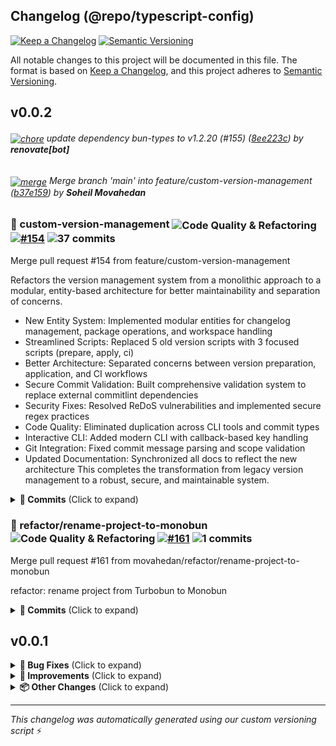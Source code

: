 ## Changelog (@repo/typescript-config)

[![Keep a Changelog](https://img.shields.io/badge/changelog-Keep%20a%20Changelog%20v1.0.0-$E05735)](https://keepachangelog.com)
[![Semantic Versioning](https://img.shields.io/badge/semver-semantic%20versioning%20v2.0.0-%23E05735)](https://semver.org)

All notable changes to this project will be documented in this file.
The format is based on [Keep a Changelog](https://keepachangelog.com/en/1.0.0/),
and this project adheres to [Semantic Versioning](https://semver.org/spec/v2.0.0.html).

## v0.0.2
###### <a href="https://github.com/movahedan/monobun/commit/8ee223cf0faf36298984bceba994c5e86c6f2a29"><img src="https://img.shields.io/badge/chore-(deps)-495057?style=flat" alt="chore" style="vertical-align: middle;" /></a> update dependency bun-types to v1.2.20 (#155) ([8ee223c](https://github.com/movahedan/monobun/commit/8ee223cf0faf36298984bceba994c5e86c6f2a29)) by **renovate[bot]**
###### <a href="https://github.com/movahedan/monobun/commit/b37e15986ae58fd721675826fde24742afcab926"><img src="https://img.shields.io/badge/merge-(noscope)-6B7280?style=flat" alt="merge" style="vertical-align: middle;" /></a> Merge branch 'main' into feature/custom-version-management ([b37e159](https://github.com/movahedan/monobun/commit/b37e15986ae58fd721675826fde24742afcab926)) by **Soheil Movahedan**

### 🔄 custom-version-management <img src="https://img.shields.io/badge/Code%20Quality%20%26%20Refactoring-495057?style=flat" alt="Code Quality & Refactoring" style="vertical-align: middle;" /> <a href="https://github.com/movahedan/monobun/pull/154"><img src="https://img.shields.io/badge/%23154-blue?style=flat" alt="#154" style="vertical-align: middle;" /></a> <img src="https://img.shields.io/badge/37%20commits-green?style=flat" alt="37 commits" style="vertical-align: middle;" />

Merge pull request #154 from feature/custom-version-management

Refactors the version management system from a monolithic approach to a modular, 
entity-based architecture for better maintainability and separation of concerns.
- New Entity System: Implemented modular entities for changelog management, 
  package operations, and workspace handling
- Streamlined Scripts: Replaced 5 old version scripts with 3 focused scripts 
  (prepare, apply, ci)
- Better Architecture: Separated concerns between version preparation, 
  application, and CI workflows
- Secure Commit Validation: Built comprehensive validation system to replace 
  external commitlint dependencies
- Security Fixes: Resolved ReDoS vulnerabilities and implemented secure regex practices
- Code Quality: Eliminated duplication across CLI tools and commit types
- Interactive CLI: Added modern CLI with callback-based key handling
- Git Integration: Fixed commit message parsing and scope validation
- Updated Documentation: Synchronized all docs to reflect the new architecture
This completes the transformation from legacy version management to a robust, 
secure, and maintainable system.

<details><summary><strong>📝 Commits</strong> (Click to expand)</summary>

- <a href="https://github.com/movahedan/monobun/commit/ffbaf81441d032858ecee772fab304d54e220c38"><img src="https://img.shields.io/badge/feat-(scripts)-00D4AA?style=flat" alt="feat" style="vertical-align: middle;" /></a> add scripts as valid commit scope ([ffbaf81](https://github.com/movahedan/monobun/commit/ffbaf81441d032858ecee772fab304d54e220c38)) by **Soheil Movahedan**
- <a href="https://github.com/movahedan/monobun/commit/cc167a0abf140e447879ede6cfb2f5e2e16e7a6c"><img src="https://img.shields.io/badge/fix-(root)-EF4444?style=flat" alt="fix" style="vertical-align: middle;" /></a> handle trailing newlines in commit message validation ([cc167a0](https://github.com/movahedan/monobun/commit/cc167a0abf140e447879ede6cfb2f5e2e16e7a6c)) by **Soheil Movahedan**
- <a href="https://github.com/movahedan/monobun/commit/1fca8463b4c7f57b77145874b9480efc83420bdf"><img src="https://img.shields.io/badge/refactor-(scripts)-007ACC?style=flat" alt="refactor" style="vertical-align: middle;" /></a> eliminate duplication in CLI tools ([1fca846](https://github.com/movahedan/monobun/commit/1fca8463b4c7f57b77145874b9480efc83420bdf)) by **Soheil Movahedan**
- <a href="https://github.com/movahedan/monobun/commit/f1f23be1a4e90452c336d9b570b6431d327fba1d"><img src="https://img.shields.io/badge/refactor-(types)-007ACC?style=flat" alt="refactor" style="vertical-align: middle;" /></a> eliminate duplication in commit types ([f1f23be](https://github.com/movahedan/monobun/commit/f1f23be1a4e90452c336d9b570b6431d327fba1d)) by **Soheil Movahedan**
- <a href="https://github.com/movahedan/monobun/commit/197b1a39903f1a4e04022c9dafca2c7a2e0a2f76"><img src="https://img.shields.io/badge/refactor-(scripts)-007ACC?style=flat" alt="refactor" style="vertical-align: middle;" /></a> remove duplicate quickActions arrays ([197b1a3](https://github.com/movahedan/monobun/commit/197b1a39903f1a4e04022c9dafca2c7a2e0a2f76)) by **Soheil Movahedan**
- <a href="https://github.com/movahedan/monobun/commit/8205f95562cf1fe4999f81c2d50d59b97e27cc49"><img src="https://img.shields.io/badge/refactor-(scripts)-007ACC?style=flat" alt="refactor" style="vertical-align: middle;" /></a> eliminate commit type duplication ([8205f95](https://github.com/movahedan/monobun/commit/8205f95562cf1fe4999f81c2d50d59b97e27cc49)) by **Soheil Movahedan**
- <a href="https://github.com/movahedan/monobun/commit/d1283fd5607f9e0de661f55185aee6543128686d"><img src="https://img.shields.io/badge/fix-(scripts)-EF4444?style=flat" alt="fix" style="vertical-align: middle;" /></a> secure regex patterns to prevent ReDoS attacks ([d1283fd](https://github.com/movahedan/monobun/commit/d1283fd5607f9e0de661f55185aee6543128686d)) by **Soheil Movahedan**
- <a href="https://github.com/movahedan/monobun/commit/53bcc994019d0ef71d23609ad756aa330c0d397b"><img src="https://img.shields.io/badge/refactor-(noscope)-007ACC?style=flat" alt="refactor" style="vertical-align: middle;" /></a> optimize getAffectedServices with single-pass processing ([53bcc99](https://github.com/movahedan/monobun/commit/53bcc994019d0ef71d23609ad756aa330c0d397b)) by **Soheil Movahedan**
- <a href="https://github.com/movahedan/monobun/commit/17f60c848b868f1b0373ea96c68da0ee783d4bc9"><img src="https://img.shields.io/badge/refactor-(root)-007ACC?style=flat" alt="refactor" style="vertical-align: middle;" /></a> update commit validation and check logic ([17f60c8](https://github.com/movahedan/monobun/commit/17f60c848b868f1b0373ea96c68da0ee783d4bc9)) by **Soheil Movahedan**
- <a href="https://github.com/movahedan/monobun/commit/d5f212f53ce012bc1b9ba40452e200d998a0092f"><img src="https://img.shields.io/badge/perf-(root)-60a5fa?style=flat" alt="perf" style="vertical-align: middle;" /></a> optimize package operations and simplify version management ([d5f212f](https://github.com/movahedan/monobun/commit/d5f212f53ce012bc1b9ba40452e200d998a0092f)) by **Soheil Movahedan**
- <a href="https://github.com/movahedan/monobun/commit/491c9af7a51a8c19b01367777254d1ead511eb5e"><img src="https://img.shields.io/badge/feat-(root)-00D4AA?style=flat" alt="feat" style="vertical-align: middle;" /></a> enhance changelog generation and management ([491c9af](https://github.com/movahedan/monobun/commit/491c9af7a51a8c19b01367777254d1ead511eb5e)) by **Soheil Movahedan**
- <a href="https://github.com/movahedan/monobun/commit/3c542c44a0d6a1ae42bd93a5765e87a32cf7d59a"><img src="https://img.shields.io/badge/refactor-(root)-007ACC?style=flat" alt="refactor" style="vertical-align: middle;" /></a> extract PR handling and enhance commit types ([3c542c4](https://github.com/movahedan/monobun/commit/3c542c44a0d6a1ae42bd93a5765e87a32cf7d59a)) by **Soheil Movahedan**
- <a href="https://github.com/movahedan/monobun/commit/463d9e3bc403426596f962c82f8ec114989cbcb8"><img src="https://img.shields.io/badge/refactor-(noscope)-007ACC?style=flat" alt="refactor" style="vertical-align: middle;" /></a> improve changelog and commit management entities ([463d9e3](https://github.com/movahedan/monobun/commit/463d9e3bc403426596f962c82f8ec114989cbcb8)) by **Soheil Movahedan**
- <a href="https://github.com/movahedan/monobun/commit/65c7cf5ef3ebff992698629d6c545bbaf1893699"><img src="https://img.shields.io/badge/fix-(noscope)-EF4444?style=flat" alt="fix" style="vertical-align: middle;" /></a> changelog ([65c7cf5](https://github.com/movahedan/monobun/commit/65c7cf5ef3ebff992698629d6c545bbaf1893699)) by **Soheil Movahedan**
- <a href="https://github.com/movahedan/monobun/commit/3f17cb554a4a29e7e4a19e683455ab050bf806d7"><img src="https://img.shields.io/badge/fix-(root)-EF4444?style=flat" alt="fix" style="vertical-align: middle;" /></a> update branch name check command in CI configuration ([3f17cb5](https://github.com/movahedan/monobun/commit/3f17cb554a4a29e7e4a19e683455ab050bf806d7)) by **Soheil Movahedan**
- <a href="https://github.com/movahedan/monobun/commit/837d60c2bb29ac2605704a6040da8d09092321ca"><img src="https://img.shields.io/badge/fix-(root)-EF4444?style=flat" alt="fix" style="vertical-align: middle;" /></a> regex vulnerability to super-linear runtime due to backtracking ([837d60c](https://github.com/movahedan/monobun/commit/837d60c2bb29ac2605704a6040da8d09092321ca)) by **Soheil Movahedan**
- <a href="https://github.com/movahedan/monobun/commit/b37e15986ae58fd721675826fde24742afcab926"><img src="https://img.shields.io/badge/merge-(noscope)-6B7280?style=flat" alt="merge" style="vertical-align: middle;" /></a> Merge branch 'main' into feature/custom-version-management ([b37e159](https://github.com/movahedan/monobun/commit/b37e15986ae58fd721675826fde24742afcab926)) by **Soheil Movahedan**
- <a href="https://github.com/movahedan/monobun/commit/108e8b7a31f920b9986cc0f46642f68afc172ee8"><img src="https://img.shields.io/badge/fix-(root)-EF4444?style=flat" alt="fix" style="vertical-align: middle;" /></a> attach affected script for turbo ([108e8b7](https://github.com/movahedan/monobun/commit/108e8b7a31f920b9986cc0f46642f68afc172ee8)) by **Soheil Movahedan**
- <a href="https://github.com/movahedan/monobun/commit/bd76b9a0661473c6934c6849152e976e29559a18"><img src="https://img.shields.io/badge/refactor-(root)-007ACC?style=flat" alt="refactor" style="vertical-align: middle;" /></a> remove old version management scripts and utilities ([bd76b9a](https://github.com/movahedan/monobun/commit/bd76b9a0661473c6934c6849152e976e29559a18)) by **Soheil Movahedan**
- <a href="https://github.com/movahedan/monobun/commit/c1dae1ef11b73d4f96472aca4a3e1cb98f173c58"><img src="https://img.shields.io/badge/chore-(root)-495057?style=flat" alt="chore" style="vertical-align: middle;" /></a> update dependencies and configuration for new architecture ([c1dae1e](https://github.com/movahedan/monobun/commit/c1dae1ef11b73d4f96472aca4a3e1cb98f173c58)) by **Soheil Movahedan**
- <a href="https://github.com/movahedan/monobun/commit/9ef9a2626f03bba09fb94e81ce1c3e7807603df6"><img src="https://img.shields.io/badge/refactor-(root)-007ACC?style=flat" alt="refactor" style="vertical-align: middle;" /></a> update existing scripts for new entity-based architecture ([9ef9a26](https://github.com/movahedan/monobun/commit/9ef9a2626f03bba09fb94e81ce1c3e7807603df6)) by **Soheil Movahedan**
- <a href="https://github.com/movahedan/monobun/commit/e76fa8f4dd4857d616bec0f1fd090153046b8ac8"><img src="https://img.shields.io/badge/feat-(root)-00D4AA?style=flat" alt="feat" style="vertical-align: middle;" /></a> add new version management scripts with entity-based architecture ([e76fa8f](https://github.com/movahedan/monobun/commit/e76fa8f4dd4857d616bec0f1fd090153046b8ac8)) by **Soheil Movahedan**
- <a href="https://github.com/movahedan/monobun/commit/0c927e8cf7f8e238d4ecbf1f0446e8a4a47bee15"><img src="https://img.shields.io/badge/feat-(root)-00D4AA?style=flat" alt="feat" style="vertical-align: middle;" /></a> implement entity-based architecture for version management ([0c927e8](https://github.com/movahedan/monobun/commit/0c927e8cf7f8e238d4ecbf1f0446e8a4a47bee15)) by **Soheil Movahedan**
- <a href="https://github.com/movahedan/monobun/commit/459a77a3e90d94d7fc1b3c336c6e02bcdb53efdb"><img src="https://img.shields.io/badge/docs-(root)-646CFF?style=flat" alt="docs" style="vertical-align: middle;" /></a> update documentation for new entity-based version management ([459a77a](https://github.com/movahedan/monobun/commit/459a77a3e90d94d7fc1b3c336c6e02bcdb53efdb)) by **Soheil Movahedan**
- <a href="https://github.com/movahedan/monobun/commit/3791f6cc6a25f067d29c84386e041b5faefd7458"><img src="https://img.shields.io/badge/fix-(noscope)-EF4444?style=flat" alt="fix" style="vertical-align: middle;" /></a> replace vulnerable regex patterns with trimEnd() to prevent ReDoS attacks ([3791f6c](https://github.com/movahedan/monobun/commit/3791f6cc6a25f067d29c84386e041b5faefd7458)) by **Soheil Movahedan**
- <a href="https://github.com/movahedan/monobun/commit/12f1c895bd556e04c38d5b8725eaf5fda04e3daf"><img src="https://img.shields.io/badge/chore-(root)-495057?style=flat" alt="chore" style="vertical-align: middle;" /></a> exclude scripts directory from test coverage ([12f1c89](https://github.com/movahedan/monobun/commit/12f1c895bd556e04c38d5b8725eaf5fda04e3daf)) by **Soheil Movahedan**
- <a href="https://github.com/movahedan/monobun/commit/ab302c36ff6f65ee44b8efcbcc96887b034ea505"><img src="https://img.shields.io/badge/test-(root)-10B981?style=flat" alt="test" style="vertical-align: middle;" /></a> check if package list output is fixed ([ab302c3](https://github.com/movahedan/monobun/commit/ab302c36ff6f65ee44b8efcbcc96887b034ea505)) by **Soheil Movahedan**
- <a href="https://github.com/movahedan/monobun/commit/8c63d4c6f2a6bc29220aaba96374c4a47c1f0d05"><img src="https://img.shields.io/badge/refactor-(root)-007ACC?style=flat" alt="refactor" style="vertical-align: middle;" /></a> update lefthook and ci workflows ([8c63d4c](https://github.com/movahedan/monobun/commit/8c63d4c6f2a6bc29220aaba96374c4a47c1f0d05)) by **Soheil Movahedan**
- <a href="https://github.com/movahedan/monobun/commit/6e862c5afe03bf169c0afee6ae46ff1c4f74375a"><img src="https://img.shields.io/badge/chore-(root)-495057?style=flat" alt="chore" style="vertical-align: middle;" /></a> remove commitlint dependencies and update scripts ([6e862c5](https://github.com/movahedan/monobun/commit/6e862c5afe03bf169c0afee6ae46ff1c4f74375a)) by **Soheil Movahedan**
- <a href="https://github.com/movahedan/monobun/commit/dd40c62cf9423584accf069bc4e502e97c3f3876"><img src="https://img.shields.io/badge/chore-(root)-495057?style=flat" alt="chore" style="vertical-align: middle;" /></a> remove legacy CI scripts and commitlint config ([dd40c62](https://github.com/movahedan/monobun/commit/dd40c62cf9423584accf069bc4e502e97c3f3876)) by **Soheil Movahedan**
- <a href="https://github.com/movahedan/monobun/commit/9017136cbf6d03854beccd7ba3df6f9581162b69"><img src="https://img.shields.io/badge/feat-(root)-00D4AA?style=flat" alt="feat" style="vertical-align: middle;" /></a> add commit-check and commit-staged-check scripts to replace external commitlint dependencies ([9017136](https://github.com/movahedan/monobun/commit/9017136cbf6d03854beccd7ba3df6f9581162b69)) by **Soheil Movahedan**
- <a href="https://github.com/movahedan/monobun/commit/a1c1d19ac43c14a4d49a18cf2f5cfd6231b8f209"><img src="https://img.shields.io/badge/refactor-(root)-007ACC?style=flat" alt="refactor" style="vertical-align: middle;" /></a> merge step manager into commit-interactive and remove unnecessary complexity ([a1c1d19](https://github.com/movahedan/monobun/commit/a1c1d19ac43c14a4d49a18cf2f5cfd6231b8f209)) by **Soheil Movahedan**
- <a href="https://github.com/movahedan/monobun/commit/c14afc6f23359269e9da0dacf9d3a83864d8f7f0"><img src="https://img.shields.io/badge/refactor-(root)-007ACC?style=flat" alt="refactor" style="vertical-align: middle;" /></a> consolidate commit parsing logic into shared utilities ([c14afc6](https://github.com/movahedan/monobun/commit/c14afc6f23359269e9da0dacf9d3a83864d8f7f0)) by **Soheil Movahedan**
- <a href="https://github.com/movahedan/monobun/commit/0b7f0da259104d4b4a80d77318b55cfdbbf6ff7f"><img src="https://img.shields.io/badge/feat-(root)-00D4AA?style=flat" alt="feat" style="vertical-align: middle;" /></a> add InteractiveCLI with callback-based key handling ([0b7f0da](https://github.com/movahedan/monobun/commit/0b7f0da259104d4b4a80d77318b55cfdbbf6ff7f)) by **Soheil Movahedan**
- <a href="https://github.com/movahedan/monobun/commit/cd0d521425be634470e4e234421615caa8cb574d"><img src="https://img.shields.io/badge/refactor-(root)-007ACC?style=flat" alt="refactor" style="vertical-align: middle;" /></a> update build configuration and generated files ([cd0d521](https://github.com/movahedan/monobun/commit/cd0d521425be634470e4e234421615caa8cb574d)) by **Soheil Movahedan**
- <a href="https://github.com/movahedan/monobun/commit/50dc3457473b592bc2d316b4f33fb8f522b4f1b5"><img src="https://img.shields.io/badge/docs-(root)-646CFF?style=flat" alt="docs" style="vertical-align: middle;" /></a> update documentation for new version management system ([50dc345](https://github.com/movahedan/monobun/commit/50dc3457473b592bc2d316b4f33fb8f522b4f1b5)) by **Soheil Movahedan**
- <a href="https://github.com/movahedan/monobun/commit/a3e82ef0201cfb912930f1512352a743da9ed771"><img src="https://img.shields.io/badge/refactor-(root)-007ACC?style=flat" alt="refactor" style="vertical-align: middle;" /></a> replace changesets with custom version management ([a3e82ef](https://github.com/movahedan/monobun/commit/a3e82ef0201cfb912930f1512352a743da9ed771)) by **Soheil Movahedan**

</details>


### 🔄 refactor/rename-project-to-monobun <img src="https://img.shields.io/badge/Code%20Quality%20%26%20Refactoring-495057?style=flat" alt="Code Quality & Refactoring" style="vertical-align: middle;" /> <a href="https://github.com/movahedan/monobun/pull/161"><img src="https://img.shields.io/badge/%23161-blue?style=flat" alt="#161" style="vertical-align: middle;" /></a> <img src="https://img.shields.io/badge/1%20commits-green?style=flat" alt="1 commits" style="vertical-align: middle;" />

Merge pull request #161 from movahedan/refactor/rename-project-to-monobun

refactor: rename project from Turbobun to Monobun

<details><summary><strong>📝 Commits</strong> (Click to expand)</summary>

- <a href="https://github.com/movahedan/monobun/commit/66e4dadf774f24dfaf9936bfbda50f1d7e4b030d"><img src="https://img.shields.io/badge/refactor-(noscope)-007ACC?style=flat" alt="refactor" style="vertical-align: middle;" /></a> Squashed changes from PR (rename project from Turbobun to Monobun) ([66e4dad](https://github.com/movahedan/monobun/commit/66e4dadf774f24dfaf9936bfbda50f1d7e4b030d)) by **Soheil Movahedan**

</details>

## v0.0.1

<details>
<summary><strong>🐛 Bug Fixes</strong> (Click to expand)</summary>

- add version fields to utility packages and update versioning logic ([c27ebfd](https://github.com/movahedan/monobun/commit/c27ebfd))  by **Soheil Movahedan** [soheil.movahhedan@gmail.com](mailto:soheil.movahhedan@gmail.com)

</details>

<details>
<summary><strong>🔧 Improvements</strong> (Click to expand)</summary>

- rename config-typescript to typescript-config for consistency ([716b8aa](https://github.com/movahedan/monobun/commit/716b8aa))  by **Soheil Movahedan** [soheil.movahhedan@gmail.com](mailto:soheil.movahhedan@gmail.com)

</details>

<details>
<summary><strong>📦 Other Changes</strong> (Click to expand)</summary>

- Releasing 8 package(s) ([548e261](https://github.com/movahedan/monobun/commit/548e261))  by **github-actions[bot]**

</details>


---

*This changelog was automatically generated using our custom versioning script* ⚡